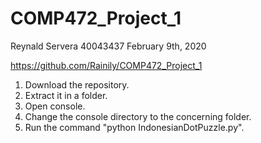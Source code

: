 # COMP472_Project_1

Reynald Servera
40043437
February 9th, 2020
 
https://github.com/Rainily/COMP472_Project_1

1. Download the repository.
2. Extract it in a folder.
3. Open console.
3. Change the console directory to the concerning folder.
4. Run the command "python IndonesianDotPuzzle.py".